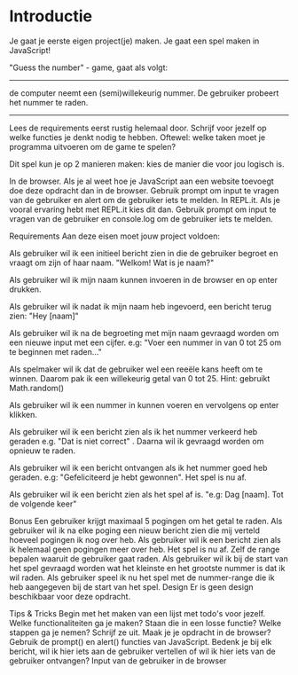 # Introductie

Je gaat je eerste eigen project(je) maken. Je gaat een spel maken in JavaScript!

"Guess the number" - game, gaat als volgt:

---

de computer neemt een (semi)willekeurig nummer. De gebruiker probeert het nummer te raden.

---

Lees de requirements eerst rustig helemaal door. Schrijf voor jezelf op welke functies je denkt nodig te hebben. Oftewel: welke taken moet je programma uitvoeren om de game te spelen?

Dit spel kun je op 2 manieren maken: kies de manier die voor jou logisch is.

In de browser. Als je al weet hoe je JavaScript aan een website toevoegt doe deze opdracht dan in de browser. Gebruik prompt om input te vragen van de gebruiker en alert om de gebruiker iets te melden.
In REPL.it. Als je vooral ervaring hebt met REPL.it kies dit dan. Gebruik prompt om input te vragen van de gebruiker en console.log om de gebruiker iets te melden.

Requirements
Aan deze eisen moet jouw project voldoen:

Als gebruiker wil ik een initieel bericht zien in die de gebruiker begroet en vraagt om zijn of haar naam. "Welkom! Wat is je naam?"

Als gebruiker wil ik mijn naam kunnen invoeren in de browser en op enter drukken.

Als gebruiker wil ik nadat ik mijn naam heb ingevoerd, een bericht terug zien: "Hey [naam]"

Als gebruiker wil ik na de begroeting met mijn naam gevraagd worden om een nieuwe input met een cijfer. e.g: "Voer een nummer in van 0 tot 25 om te beginnen met raden..."

Als spelmaker wil ik dat de gebruiker wel een reeële kans heeft om te winnen. Daarom pak ik een willekeurig getal van 0 tot 25. Hint: gebruikt Math.random()

Als gebruiker wil ik een nummer in kunnen voeren en vervolgens op enter klikken.

Als gebruiker wil ik een bericht zien als ik het nummer verkeerd heb geraden e.g. "Dat is niet correct" . Daarna wil ik gevraagd worden om opnieuw te raden.

Als gebruiker wil ik een bericht ontvangen als ik het nummer goed heb geraden. e.g: "Gefeliciteerd je hebt gewonnen". Het spel is nu af.

Als gebruiker wil ik een bericht zien als het spel af is. "e.g: Dag [naam]. Tot de volgende keer"

Bonus
Een gebruiker krijgt maximaal 5 pogingen om het getal te raden.
Als gebruiker wil ik na elke poging een nieuw bericht zien die mij verteld hoeveel pogingen ik nog over heb.
Als gebruiker wil ik een bericht zien als ik helemaal geen pogingen meer over heb. Het spel is nu af.
Zelf de range bepalen waaruit de gebruiker gaat raden.
Als gebruiker wil ik bij de start van het spel gevraagd worden wat het kleinste en het grootste nummer is dat ik wil raden.
Als gebruiker speel ik nu het spel met de nummer-range die ik heb aangegeven bij de start van het spel.
Design
Er is geen design beschikbaar voor deze opdracht.

Tips & Tricks
Begin met het maken van een lijst met todo's voor jezelf. Welke functionaliteiten ga je maken? Staan die in een losse functie? Welke stappen ga je nemen? Schrijf ze uit.
Maak je je opdracht in de browser? Gebruik de prompt() en alert() functies van JavaScript. Bedenk je bij elk bericht, wil ik hier iets aan de gebruiker vertellen of wil ik hier iets van de gebruiker ontvangen? Input van de gebruiker in de browser
